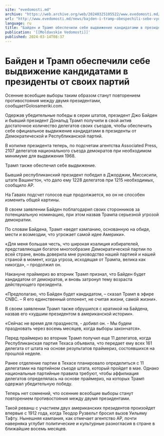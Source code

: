 ```yaml
---
site: "evedomosti.md"
archive: "https://web.archive.org/web/20240325105522/www.evedomosti.md/news/bajden-i-tramp-obespechili-sebe-vydvizhenie-kandidatami-v-pr"
url: "http://www.evedomosti.md/news/bajden-i-tramp-obespechili-sebe-vydvizhenie-kandidatami-v-pr"
language: ru
title: "Байден и Трамп обеспечили себе выдвижение кандидатами в президенты от своих партий"
publication: '[[Moldavskie Vedomosti]]'
published: 2024-03-14T08:37
---
```


# Байден и Трамп обеспечили себе выдвижение кандидатами в президенты от своих партий

Осенние всеобщие выборы таким образом станут повторением противостояния между двумя президентами, сообщаетGolosameriki.com.

Одержав убедительные победы в серии штатов, президент Джо Байден и бывший президент Дональд Трамп получили в свой актив достаточное количество делегатов своих съездов, чтобы обеспечить себе официальное выдвижение кандидатами в президенты от Демократической и Республиканской партий.

В копилке президента теперь, по подсчетам агентства Associated Press, 2107 делегатов национального съезда демократов при необходимом минимуме для выдвижения 1968.

Трамп также обеспечил себе выдвижение.

Бывший республиканский президент победил в Джорджии, Миссисипи, штате Вашингтон, что дало ему 1228 делегатов при 1215 необходимых, сообщило АР.

На Гаваях подсчет голосов еще продолжается, но он не способен изменить общей картины.

В своем заявлении Байден поблагодарил своих сторонников за потенциальную номинацию, при этом назвав Трампа серьезной угрозой демократии.

По словам Байдена, Трамп «ведет кампанию, основанную на обиде, мести и возмездии, что угрожает самой идее Америки».

«Для меня большая честь, что широкая коалиция избирателей, представляющая богатое многообразие Демократической партии по всей стране, вновь доверила мне руководство нашей партией и нашей страной в момент, когда угроза, исходящая от Трампа, велика как никогда», – продолжил он.

Накануне праймериз во вторник Трамп признал, что Байден будет кандидатом от демократов, и вновь затронул тему возраста действующего президента.

«Предполагаю, что Байден будет кандидатом, – сказал Трамп в эфире CNBC. – Я его единственный оппонент, не считая жизни, самой жизни».

В своем заявлении Трамп также обрушился с кратикой на Байдена, назвав его «худшим президентом в американской истории».

«Сейчас не время для празднеств, - добивл он. - Мы будем праздновать через восемь месяцев, когда выборы закончатся».

Перед праймериз во вторник Трамп получил еще 11 делегатов, когда Республиканская партия Техаса объявила, что передает ему всех 161 делегата от штата на основе результатов праймериз, состоявшихся на прошлой неделе.

Ранее отделение партии в Техасе планировало определиться с 11 делегатами на партийном съезде штата, который пройдет в мае. Однако национальные партийные правила требуют, чтобы аффилиация делегатов определялась на основе праймериз, на которых Трамп одержал убедительную победу.

Теперь нет сомнений, что осенние всеобщие выборы станут повторением противостояния между двумя президентами.

Такой реванш с участием двух американских президентов произойдет впервые с 1912 года, когда Теодор Рузвельт бросил вызов Уильяму Тафту. Нынешняя кампания, как отмечает агентство АР, почти наверняка углубит политические и культурные разногласия в стране в ближайшие восемь месяцев.